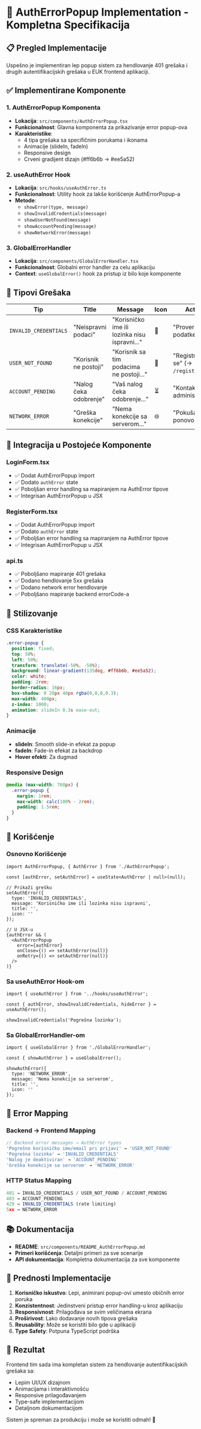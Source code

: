 # 🎨 AuthErrorPopup Implementation - Kompletna Specifikacija

## 📋 Pregled Implementacije

Uspešno je implementiran lep popup sistem za hendlovanje 401 grešaka i drugih autentifikacijskih grešaka u EUK frontend aplikaciji.

## ✅ Implementirane Komponente

### 1. AuthErrorPopup Komponenta
- **Lokacija**: `src/components/AuthErrorPopup.tsx`
- **Funkcionalnost**: Glavna komponenta za prikazivanje error popup-ova
- **Karakteristike**:
  - 4 tipa grešaka sa specifičnim porukama i ikonama
  - Animacije (slideIn, fadeIn)
  - Responsive design
  - Crveni gradijent dizajn (#ff6b6b → #ee5a52)

### 2. useAuthError Hook
- **Lokacija**: `src/hooks/useAuthError.ts`
- **Funkcionalnost**: Utility hook za lakše korišćenje AuthErrorPopup-a
- **Metode**:
  - `showError(type, message)`
  - `showInvalidCredentials(message)`
  - `showUserNotFound(message)`
  - `showAccountPending(message)`
  - `showNetworkError(message)`

### 3. GlobalErrorHandler
- **Lokacija**: `src/components/GlobalErrorHandler.tsx`
- **Funkcionalnost**: Globalni error handler za celu aplikaciju
- **Context**: `useGlobalError()` hook za pristup iz bilo koje komponente

## 🎯 Tipovi Grešaka

| Tip | Title | Message | Icon | Action |
|-----|-------|---------|------|--------|
| `INVALID_CREDENTIALS` | "Neispravni podaci" | "Korisničko ime ili lozinka nisu ispravni..." | 🔐 | "Proverite podatke" |
| `USER_NOT_FOUND` | "Korisnik ne postoji" | "Korisnik sa tim podacima ne postoji..." | 👤 | "Registrujte se" (→ `/register`) |
| `ACCOUNT_PENDING` | "Nalog čeka odobrenje" | "Vaš nalog čeka odobrenje..." | ⏳ | "Kontaktirajte administratora" |
| `NETWORK_ERROR` | "Greška konekcije" | "Nema konekcije sa serverom..." | 🌐 | "Pokušajte ponovo" |

## 🔧 Integracija u Postojeće Komponente

### LoginForm.tsx
- ✅ Dodat AuthErrorPopup import
- ✅ Dodato `authError` state
- ✅ Poboljšan error handling sa mapiranjem na AuthError tipove
- ✅ Integrisan AuthErrorPopup u JSX

### RegisterForm.tsx
- ✅ Dodat AuthErrorPopup import
- ✅ Dodato `authError` state
- ✅ Poboljšan error handling sa mapiranjem na AuthError tipove
- ✅ Integrisan AuthErrorPopup u JSX

### api.ts
- ✅ Poboljšano mapiranje 401 grešaka
- ✅ Dodano hendlovanje 5xx grešaka
- ✅ Dodano network error hendlovanje
- ✅ Poboljšano mapiranje backend errorCode-a

## 🎨 Stilizovanje

### CSS Karakteristike
```css
.error-popup {
  position: fixed;
  top: 50%;
  left: 50%;
  transform: translate(-50%, -50%);
  background: linear-gradient(135deg, #ff6b6b, #ee5a52);
  color: white;
  padding: 2rem;
  border-radius: 16px;
  box-shadow: 0 20px 40px rgba(0,0,0,0.3);
  max-width: 400px;
  z-index: 1000;
  animation: slideIn 0.3s ease-out;
}
```

### Animacije
- **slideIn**: Smooth slide-in efekat za popup
- **fadeIn**: Fade-in efekat za backdrop
- **Hover efekti**: Za dugmad

### Responsive Design
```css
@media (max-width: 768px) {
  .error-popup {
    margin: 1rem;
    max-width: calc(100% - 2rem);
    padding: 1.5rem;
  }
}
```

## 📱 Korišćenje

### Osnovno Korišćenje
```tsx
import AuthErrorPopup, { AuthError } from './AuthErrorPopup';

const [authError, setAuthError] = useState<AuthError | null>(null);

// Prikaži grešku
setAuthError({
  type: 'INVALID_CREDENTIALS',
  message: 'Korisničko ime ili lozinka nisu ispravni',
  title: '',
  icon: ''
});

// U JSX-u
{authError && (
  <AuthErrorPopup 
    error={authError}
    onClose={() => setAuthError(null)}
    onRetry={() => setAuthError(null)}
  />
)}
```

### Sa useAuthError Hook-om
```tsx
import { useAuthError } from '../hooks/useAuthError';

const { authError, showInvalidCredentials, hideError } = useAuthError();

showInvalidCredentials('Pogrešna lozinka');
```

### Sa GlobalErrorHandler-om
```tsx
import { useGlobalError } from './GlobalErrorHandler';

const { showAuthError } = useGlobalError();

showAuthError({
  type: 'NETWORK_ERROR',
  message: 'Nema konekcije sa serverom',
  title: '',
  icon: ''
});
```

## 🔄 Error Mapping

### Backend → Frontend Mapping
```typescript
// Backend error messages → AuthError types
'Pogrešno korisničko ime/email pri prijavi' → 'USER_NOT_FOUND'
'Pogrešna lozinka' → 'INVALID_CREDENTIALS'
'Nalog je deaktiviran' → 'ACCOUNT_PENDING'
'Greška konekcije sa serverom' → 'NETWORK_ERROR'
```

### HTTP Status Mapping
```typescript
401 → INVALID_CREDENTIALS / USER_NOT_FOUND / ACCOUNT_PENDING
403 → ACCOUNT_PENDING
429 → INVALID_CREDENTIALS (rate limiting)
5xx → NETWORK_ERROR
```

## 📚 Dokumentacija

- **README**: `src/components/README_AuthErrorPopup.md`
- **Primeri korišćenja**: Detaljni primeri za sve scenarije
- **API dokumentacija**: Kompletna dokumentacija za sve komponente

## 🚀 Prednosti Implementacije

1. **Korisničko iskustvo**: Lepi, animirani popup-ovi umesto običnih error poruka
2. **Konzistentnost**: Jedinstveni pristup error handling-u kroz aplikaciju
3. **Responsivnost**: Prilagođava se svim veličinama ekrana
4. **Proširivost**: Lako dodavanje novih tipova grešaka
5. **Reusability**: Može se koristiti bilo gde u aplikaciji
6. **Type Safety**: Potpuna TypeScript podrška

## 🎯 Rezultat

Frontend tim sada ima kompletan sistem za hendlovanje autentifikacijskih grešaka sa:
- Lepim UI/UX dizajnom
- Animacijama i interaktivnošću
- Responsive prilagođavanjem
- Type-safe implementacijom
- Detaljnom dokumentacijom

Sistem je spreman za produkciju i može se koristiti odmah! 🎉
